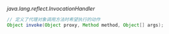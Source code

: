 *java.lang.reflect.InvocationHandler*

```java
// 定义了代理对象调用方法时希望执行的动作
Object invoke(Object proxy, Method method, Object[] args);
```